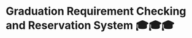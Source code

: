 # Graduation Requirement Checking and Reservation System :mortar_board::mortar_board::mortar_board:

